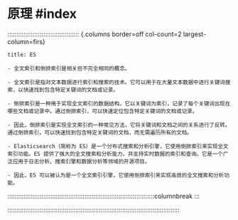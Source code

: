 # 原理 #index 

:::::::::::::::::::::::::::::::::::::::: {.columns border=off col-count=2 largest-column=firs}

~~~ad-tips
title: ES

- 全文索引和倒排索引是相关但不完全相同的概念。

- 全文索引是指对文本数据进行索引和搜索的技术。它可以用于在大量文本数据中进行关键词搜索，以快速找到包含特定关键词的文档或记录。

- 倒排索引是一种用于实现全文索引的数据结构。它以关键词为索引，记录了每个关键词出现在哪些文档或记录中。通过倒排索引，可以快速定位包含特定关键词的文档或记录。

- 因此，倒排索引是实现全文索引的一种常见方法，它将关键词和文档之间的关系进行了反转。通过倒排索引，可以快速找到包含特定关键词的文档，而无需遍历所有的文档。

- Elasticsearch（简称为 ES）是一个分布式搜索和分析引擎，它使用倒排索引来实现全文索引功能。ES 提供了强大的全文搜索和分析能力，并支持实时数据的索引和查询。它是一个广泛应用于日志分析、搜索引擎和数据分析等领域的开源项目。

- 因此，ES 可以被认为是一个全文索引引擎，它使用倒排索引来实现高效的全文搜索和分析功能。
~~~

::::::::::::::::::::::::::::::::::::::::::::::::::::::::::::::::::::::::::::::::::columnbreak
:::



::::::::::::::::::::::::::::::::::::::::::::::::::::::::::::::::::::::::::::::::::::::::::::::::
